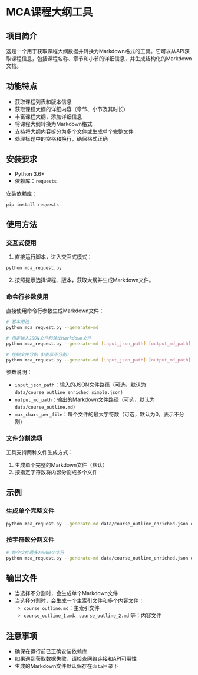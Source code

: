 # MCA课程大纲工具

## 项目简介

这是一个用于获取课程大纲数据并转换为Markdown格式的工具。它可以从API获取课程信息，包括课程名称、章节和小节的详细信息，并生成结构化的Markdown文档。

## 功能特点

- 获取课程列表和版本信息
- 获取课程大纲的详细内容（章节、小节及其时长）
- 丰富课程大纲，添加详细信息
- 将课程大纲转换为Markdown格式
- 支持将大纲内容拆分为多个文件或生成单个完整文件
- 处理标题中的空格和换行，确保格式正确

## 安装要求

- Python 3.6+
- 依赖库：`requests`

安装依赖库：

```bash
pip install requests
```

## 使用方法

### 交互式使用

1. 直接运行脚本，进入交互式模式：

```bash
python mca_request.py
```

2. 按照提示选择课程、版本，获取大纲并生成Markdown文件。

### 命令行参数使用

直接使用命令行参数生成Markdown文件：

```bash
# 基本用法
python mca_request.py --generate-md

# 指定输入JSON文件和输出Markdown文件
python mca_request.py --generate-md [input_json_path] [output_md_path]

# 控制文件分割（0表示不分割）
python mca_request.py --generate-md [input_json_path] [output_md_path] [max_chars_per_file]
```

参数说明：
- `input_json_path`：输入的JSON文件路径（可选，默认为`data/course_outline_enriched_simple.json`）
- `output_md_path`：输出的Markdown文件路径（可选，默认为`data/course_outline.md`）
- `max_chars_per_file`：每个文件的最大字符数（可选，默认为0，表示不分割）

### 文件分割选项

工具支持两种文件生成方式：
1. 生成单个完整的Markdown文件（默认）
2. 按指定字符数将内容分割成多个文件

## 示例

### 生成单个完整文件

```bash
python mca_request.py --generate-md data/course_outline_enriched.json data/complete_outline.md 0
```

### 按字符数分割文件

```bash
# 每个文件最多20000个字符
python mca_request.py --generate-md data/course_outline_enriched.json data/split_outline.md 20000
```

## 输出文件

- 当选择不分割时，会生成单个Markdown文件
- 当选择分割时，会生成一个主索引文件和多个内容文件：
  - `course_outline.md`：主索引文件
  - `course_outline_1.md`、`course_outline_2.md` 等：内容文件

## 注意事项

- 确保在运行前已正确安装依赖库
- 如果遇到获取数据失败，请检查网络连接和API可用性
- 生成的Markdown文件默认保存在`data`目录下 